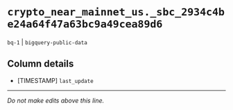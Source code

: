 # `crypto_near_mainnet_us._sbc_2934c4be24a64f47a63bc9a49cea89d6`
`bq-1` | `bigquery-public-data`

## Column details
* [TIMESTAMP] `last_update`

-------------------------------------------------------------------------------
*Do not make edits above this line.*

